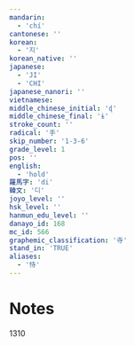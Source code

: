 ```yaml
---
mandarin:
  - 'chí'
cantonese: ''
korean:
  - '지'
korean_native: ''
japanese:
  - 'JI'
  - 'CHI'
japanese_nanori: ''
vietnamese:
middle_chinese_initial: 'ɖ'
middle_chinese_final: 'ɨ'
stroke_count: ''
radical: '手'
skip_number: '1-3-6'
grade_level: 1
pos: ''
english:
  - 'hold'
羅馬字: 'di'
韓文: '디'
joyo_level: ''
hsk_level: ''
hanmun_edu_level: ''
danayo_id: 168
mc_id: 566
graphemic_classification: '寺'
stand_in: 'TRUE'
aliases:
  - '恃'
---
```


# Notes
1310
